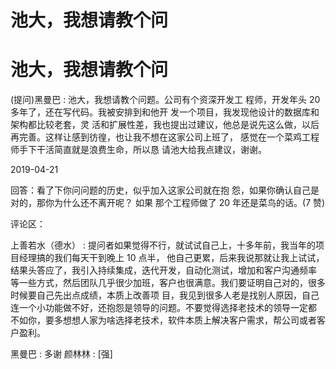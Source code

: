 # 池大，我想请教个问

# 池大，我想请教个问

(提问)黑曼巴 : 池大，我想请教个问题。公司有个资深开发工 程师，开发年头 20 多年了，还在写代码。我被安排到和他开 发一个项目，我发现他设计的数据库和架构都比较老套，灵 活和扩展性差，我也提出过建议，他总是说先这么做，以后 再完善。这样让感到彷徨，也让我不想在这家公司上班了， 感觉在一个菜鸡工程师手下干活简直就是浪费生命，所以恳 请池大给我点建议，谢谢。

2019-04-21

回答：看了下你问问题的历史，似乎加入这家公司就在抱 怨，如果你确认自己是对的，那你为什么还不离开呢？ 如果 那个工程师做了 20 年还是菜鸟的话。(7 赞)

评论区：

上善若水（德水） : 提问者如果觉得不行，就试试自己上，十多年前，我当年的项目经理搞的我们每天干到晚上 10 点半， 他自己更累，后来我说那就让我上试试，结果头答应了，我引入持续集成，迭代开发，自动化测试，增加和客户沟通频率 等一些方式，然后团队几乎很少加班，客户也很满意。我们要证明自己对的，很多时候要自己先出点成绩，本质上改善项 目，我见到很多人老是找别人原因，自己连一个小功能做不好，还抱怨是领导的问题。不要觉得选择老技术的领导一定都 不如你，要多想想人家为啥选择老技术，软件本质上解决客户需求，帮公司或者客户盈利。

黑曼巴 : 多谢 颜林林 : [强]